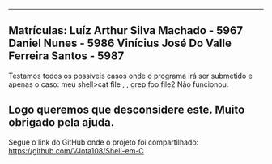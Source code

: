 -----------------------------------------------------------------------------------------
Matrículas:
Luíz Arthur Silva Machado - 5967
Daniel Nunes - 5986
Vinícius José Do Valle Ferreira Santos - 5987
-----------------------------------------------------------------------------------------
Testamos todos os possíveis casos onde o programa irá ser submetido e apenas o caso:
meu shell>cat file , , grep foo file2
Não funcionou.

Logo queremos que desconsidere este.
Muito obrigado pela ajuda.
-----------------------------------------------------------------------------------------
Segue o link do GitHub onde o projeto foi compartilhado:
https://github.com/VJota108/Shell-em-C


